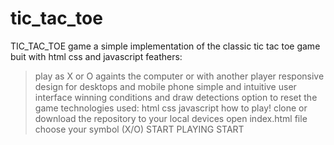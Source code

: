 # tic_tac_toe
TIC_TAC_TOE game 
a simple implementation of the classic tic tac toe game buit with html css and javascript
feathers:
>play as X or O againts the computer or with another player
>responsive design for desktops and mobile phone
>simple and intuitive user interface
>winning conditions and draw detections
>option to reset the game
technologies used:
>html
>css
>javascript
how to play!
> clone or download the repository to your local devices
>open index.html file
>choose your symbol (X/O)
>START PLAYING 
>START 
